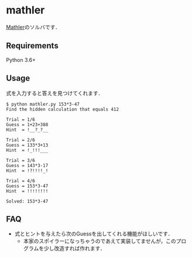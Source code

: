 # mathler
[Mathler](https://mathler.com/)のソルバです．

## Requirements
Python 3.6+

## Usage
式を入力すると答えを見つけてくれます．
```
$ python mathler.py 153*3-47
Find the hidden calculation that equals 412

Trial = 1/6
Guess = 1+23+388
Hint  = !__?_?__

Trial = 2/6
Guess = 133*3+13
Hint  = !_!!!___

Trial = 3/6
Guess = 143*3-17
Hint  = !?!!!!_!

Trial = 4/6
Guess = 153*3-47
Hint  = !!!!!!!!

Solved: 153*3-47
```

## FAQ
- 式とヒントを与えたら次のGuessを出してくれる機能がほしいです．
    - 本家のスポイラーになっちゃうのであえて実装してませんが，このプログラムを少し改造すれば作れます．

